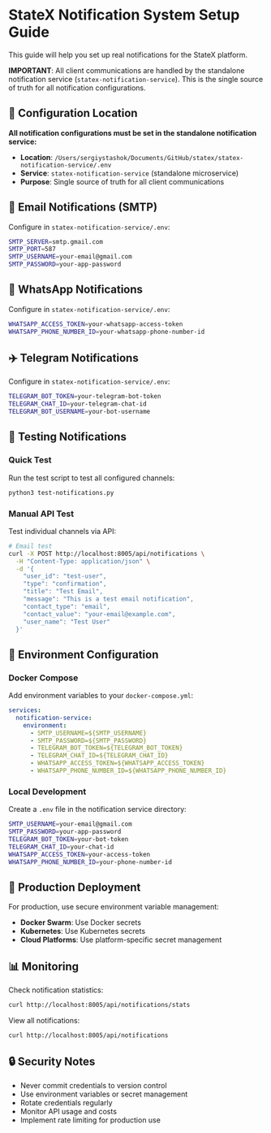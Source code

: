 # StateX Notification System Setup Guide

This guide will help you set up real notifications for the StateX platform.

**IMPORTANT**: All client communications are handled by the standalone notification service (`statex-notification-service`). This is the single source of truth for all notification configurations.

## 🔧 Configuration Location

**All notification configurations must be set in the standalone notification service:**

- **Location**: `/Users/sergiystashok/Documents/GitHub/statex/statex-notification-service/.env`
- **Service**: `statex-notification-service` (standalone microservice)
- **Purpose**: Single source of truth for all client communications

## 📧 Email Notifications (SMTP)

Configure in `statex-notification-service/.env`:

```bash
SMTP_SERVER=smtp.gmail.com
SMTP_PORT=587
SMTP_USERNAME=your-email@gmail.com
SMTP_PASSWORD=your-app-password
```

## 📱 WhatsApp Notifications

Configure in `statex-notification-service/.env`:

```bash
WHATSAPP_ACCESS_TOKEN=your-whatsapp-access-token
WHATSAPP_PHONE_NUMBER_ID=your-whatsapp-phone-number-id
```

## ✈️ Telegram Notifications

Configure in `statex-notification-service/.env`:

```bash
TELEGRAM_BOT_TOKEN=your-telegram-bot-token
TELEGRAM_CHAT_ID=your-telegram-chat-id
TELEGRAM_BOT_USERNAME=your-bot-username
```

## 🧪 Testing Notifications

### Quick Test

Run the test script to test all configured channels:

```bash
python3 test-notifications.py
```

### Manual API Test

Test individual channels via API:

```bash
# Email test
curl -X POST http://localhost:8005/api/notifications \
  -H "Content-Type: application/json" \
  -d '{
    "user_id": "test-user",
    "type": "confirmation",
    "title": "Test Email",
    "message": "This is a test email notification",
    "contact_type": "email",
    "contact_value": "your-email@example.com",
    "user_name": "Test User"
  }'
```

## 🔧 Environment Configuration

### Docker Compose

Add environment variables to your `docker-compose.yml`:

```yaml
services:
  notification-service:
    environment:
      - SMTP_USERNAME=${SMTP_USERNAME}
      - SMTP_PASSWORD=${SMTP_PASSWORD}
      - TELEGRAM_BOT_TOKEN=${TELEGRAM_BOT_TOKEN}
      - TELEGRAM_CHAT_ID=${TELEGRAM_CHAT_ID}
      - WHATSAPP_ACCESS_TOKEN=${WHATSAPP_ACCESS_TOKEN}
      - WHATSAPP_PHONE_NUMBER_ID=${WHATSAPP_PHONE_NUMBER_ID}
```

### Local Development

Create a `.env` file in the notification service directory:

```bash
SMTP_USERNAME=your-email@gmail.com
SMTP_PASSWORD=your-app-password
TELEGRAM_BOT_TOKEN=your-bot-token
TELEGRAM_CHAT_ID=your-chat-id
WHATSAPP_ACCESS_TOKEN=your-access-token
WHATSAPP_PHONE_NUMBER_ID=your-phone-number-id
```

## 🚀 Production Deployment

For production, use secure environment variable management:

- **Docker Swarm**: Use Docker secrets
- **Kubernetes**: Use Kubernetes secrets
- **Cloud Platforms**: Use platform-specific secret management

## 📊 Monitoring

Check notification statistics:

```bash
curl http://localhost:8005/api/notifications/stats
```

View all notifications:

```bash
curl http://localhost:8005/api/notifications
```

## 🔒 Security Notes

- Never commit credentials to version control
- Use environment variables or secret management
- Rotate credentials regularly
- Monitor API usage and costs
- Implement rate limiting for production use
